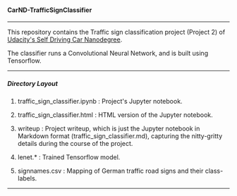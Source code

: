 #### CarND-TrafficSignClassifier

----

This repository contains the Traffic sign classification project (Project 2) of [Udacity's
Self Driving Car Nanodegree](https://www.udacity.com/course/self-driving-car-engineer-nanodegree--nd013).

The classifier runs a Convolutional Neural Network, and is built using Tensorflow.

----

##### Directory Layout

1. traffic_sign_classifier.ipynb : Project's Jupyter notebook.

2. traffic_sign_classifier.html : HTML version of the Jupyter notebook.

3. writeup : Project writeup, which is just the Jupyter notebook in
Markdown format (traffic_sign_classifier.md), capturing the nitty-gritty details
during the course of the project.

4. lenet.* : Trained Tensorflow model.

5. signnames.csv : Mapping of German traffic road signs and their class-labels.

---
